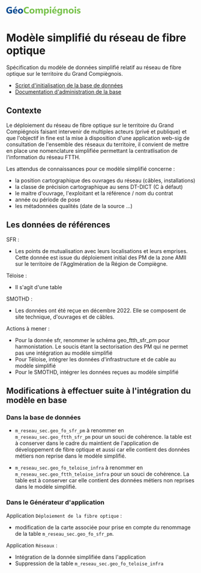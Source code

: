 ![picto](https://github.com/sigagglocompiegne/orga_gest_igeo/blob/master/doc/img/geocompiegnois_2020_reduit_v2.png)

# Modèle simplifié du réseau de fibre optique

Spécification du modèle de données simplifié relatif au réseau de fibre optique sur le territoire du Grand Compiègnois.

- [Script d'initialisation de la base de données](bdd/init_db_ftth_light.sql) 
- [Documentation d'administration de la base](bdd/doc_admin_bd_resh_light.md)

## Contexte

Le déploiement du réseau de fibre optique sur le territoire du Grand Compiégnois faisant intervenir de multiples acteurs (privé et publique) et que l'objectif in fine est la mise à disposition d'une application web-sig de consultation de l'ensemble des réseaux du territoire, il convient de mettre en place une nomenclature simplifiée permettant la centratlisation de l'information du réseau FTTH.

Les attendus de connaissances pour ce modèle simplifié concerne :
* la position cartographique des ouvrages du réseau (câbles, installations)
* la classe de précision cartographique au sens DT-DICT (C à défaut)
* le maitre d'ouvrage, l'exploitant et la référence / nom du contrat
* année ou période de pose
* les métadonnées qualités (date de la source ...)  
  
## Les données de références  
  
SFR :
* Les points de mutualisation avec leurs localisations et leurs emprises. Cette donnée est issue du déploiement initial des PM de la zone AMII sur le territoire de l'Agglmération de la Région de Compiègne.

Téloise :
* Il s'agit d'une table 

SMOTHD :
* Les données ont été reçue en décembre 2022. Elle se composent de site technique, d'ouvrages et de câbles.


Actions à mener :
* Pour la donnée sfr, renommer le schéma geo_ftth_sfr_pm pour harmonistation. Le soucis étant la sectorisation des PM qui ne permet pas une intégration au modèle simplifié
* Pour Téloise, intégrer les données d'infrastructure et de cable au modèle simplifié
* Pour le SMOTHD, intégrer les données reçues au modèle simplifié

## Modifications à effectuer suite à l'intégration du modèle en base

### Dans la base de données

* `m_reseau_sec.geo_fo_sfr_pm` à renommer en `m_reseau_sec.geo_ftth_sfr_pm` pour un souci de cohérence.  la table est à conserver dans le cadre du maintient de l'application de développement de fibre optique et aussi car elle contient des données métiers non reprise dans le modèle simplifié.

* `m_reseau_sec.geo_fo_teloise_infra`  à renommer en `m_reseau_sec.geo_ftth_teloise_infra` pour un souci de cohérence.  La table est à conserver car elle contient des données métiers non reprises dans le modèle simplifié.  


### Dans le Générateur d'application  

Application `Déploiement de la fibre optique` :
* modification de la carte associée pour prise en compte du renommage de la table `m_reseau_sec.geo_fo_sfr_pm`.

Application `Réseaux` :
* Intégration de la donnée simplifiée dans l'application
* Suppression de la table `m_reseau_sec.geo_fo_teloise_infra` 





